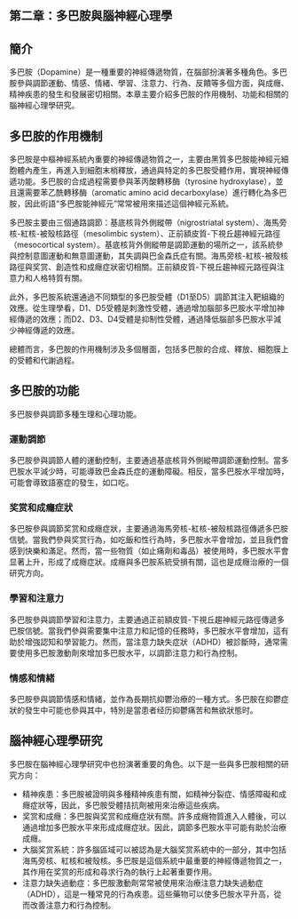 ## 第二章：多巴胺與腦神經心理學

## 簡介

多巴胺（Dopamine）是一種重要的神經傳遞物質，在腦部扮演著多種角色。多巴胺參與調節運動、情感、情緒、學習、注意力、行為、反饋等多個方面，與成癮、精神疾患的發生和發展密切相關。本章主要介紹多巴胺的作用機制、功能和相關的腦神經心理學研究。

## 多巴胺的作用機制

多巴胺是中樞神經系統內重要的神經傳遞物質之一，主要由黑質多巴胺能神經元細胞體內產生，再進入到細胞末梢釋放，通過與特定的多巴胺受體作用，實現神經傳遞功能。多巴胺的合成過程需要參與苯丙酸轉移酶（tyrosine hydroxylase），並且還需要苯乙酰轉移酶（aromatic amino acid decarboxylase）進行轉化為多巴胺，因此術語“多巴胺能神經元”常常被用來描述這個神經元系統。

多巴胺主要由三個通路調節：基底核背外側縱帶（nigrostriatal system）、海馬旁核-紅核-被殼核路徑（mesolimbic system）、正前額皮質-下視丘趨神經元路徑（mesocortical system）。基底核背外側縱帶是調節運動的場所之一，該系統參與控制意圖運動和無意圖運動，其失調與巴金森氏症有關。海馬旁核-紅核-被殼核路徑與奖赏、創造性和成癮症狀密切相關。正前額皮質-下視丘趨神經元路徑與注意力和人格特質有關。

此外，多巴胺系統還通過不同類型的多巴胺受體（D1至D5）調節其注入靶組織的效應。從生理學看，D1、D5受體是刺激性受體，通過增加腦部多巴胺水平增加神經傳遞的效應；而D2、D3、D4受體是抑制性受體，通過降低腦部多巴胺水平減少神經傳遞的效應。

總體而言，多巴胺的作用機制涉及多個層面，包括多巴胺的合成、釋放、細胞膜上的受體和代謝過程。

## 多巴胺的功能

多巴胺參與調節多種生理和心理功能。

### 運動調節

多巴胺參與調節人體的運動控制，主要通過基底核背外側縱帶調節運動控制。當多巴胺水平減少時，可能導致巴金森氏症的運動障礙。相反，當多巴胺水平增加時，可能會導致語塞症的發生，如口吃。

### 奖赏和成癮症狀

多巴胺參與調節奖赏和成癮症狀，主要通過海馬旁核-紅核-被殼核路徑傳遞多巴胺信號。當我們參與奖赏行為，如吃飯和性行為時，多巴胺水平會增加，並且我們會感到快樂和滿足。然而，當一些物質（如止痛劑和毒品）被使用時，多巴胺水平會显著上升，形成了成癮症狀。成癮與多巴胺系統受損有關，這也是成癮治療的一個研究方向。

### 學習和注意力

多巴胺參與調節學習和注意力，主要通過正前額皮質-下視丘趨神經元路徑傳遞多巴胺信號。當我們參與需要集中注意力和記憶的任務時，多巴胺水平會增加，這有助於增強認知和學習能力。然而，當注意力缺失症狀（ADHD）被診斷時，通常需要使用多巴胺激動劑來增加多巴胺水平，以調節注意力和行為控制。

### 情感和情緒

多巴胺參與調節情感和情緒，並作為長期抗抑鬱治療的一種方式。多巴胺在抑鬱症狀的發生中可能也參與其中，特別是當患者经历抑鬱痛苦和無欲狀態时。

## 腦神經心理學研究

多巴胺在腦神經心理學研究中也扮演著重要的角色。以下是一些與多巴胺相關的研究方向：

- 精神疾患：多巴胺被證明與多種精神疾患有關，如精神分裂症、情感障礙和成癮症狀等，因此，多巴胺受體拮抗劑被用來治療這些疾病。
- 奖赏和成癮：多巴胺與奖赏和成癮症狀有關。許多成癮物質進入人體後，可以通過增加多巴胺水平來形成成癮症狀。因此，調節多巴胺水平可能有助於治療成癮。
- 大腦奖赏系統：許多腦區域可以被認為是大腦奖赏系統中的一部分，其中包括海馬旁核、紅核和被殼核。多巴胺是這個系統中最重要的神經傳遞物質之一，其作用在奖赏的形成和尋求行為的執行上起著重要作用。
- 注意力缺失過動症：多巴胺激動劑常常被使用來治療注意力缺失過動症（ADHD），這是一種常見的行為疾患。這些藥物可以使多巴胺水平升高，從而改善注意力和行為控制。